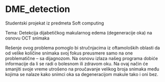# DME_detection

Studentski projekat iz predmeta Soft computing

Tema: Detekcija dijabetičkog makularnog edema (degeneracije oka) na osnovu OCT snimaka

Rešenje ovog problema pomoglo bi stručnjacima iz oftamoloških oblasti da od velike količine snimaka svoj fokus preusmere samo na one problematične – sa dijagnozom. Na osnovu izlaza našeg programa dobiće informacije da li se radi o bolesnom ili zdravom oku. Na ovaj način će smanjiti svoje vreme utrošeno na proučavanje velikog broja snimaka među kojima se nalaze kako snimci oka sa degeneracijom makule tako i oni bez.
